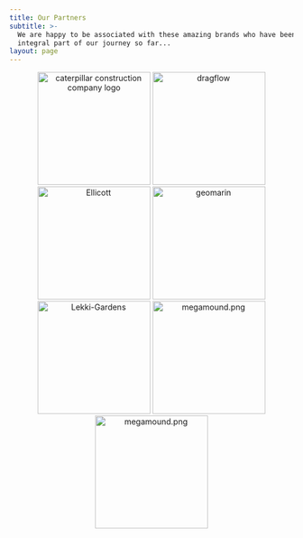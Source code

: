 ```yaml
---
title: Our Partners
subtitle: >-
  We are happy to be associated with these amazing brands who have been an
  integral part of our journey so far...
layout: page
---
```

<div align="center">
<img src="https://fitzpatricks.netlify.app/images/CAT.png" alt="caterpillar construction company logo" width="200px"/>
<img src="https://preview--fitzpatrick-0d09c.stackbit.dev/images/dragflow.png" alt="dragflow" width="200px"/>
<img src="https://preview--fitzpatrick-0d09c.stackbit.dev/images/Ellicott.jpg" alt="Ellicott" width="200px"/>
<img src="https://preview--fitzpatrick-0d09c.stackbit.dev/images/geomarin.png" alt="geomarin" width="200px"/>
<img src="https://preview--fitzpatrick-0d09c.stackbit.dev/images/Lekki-Gardens.jpg" alt="Lekki-Gardens" width="200px"/>
<img src="https://preview--fitzpatrick-0d09c.stackbit.dev/images/megamound.png" alt="megamound.png" width="200px"/>
<img src="https://preview--fitzpatrick-0d09c.stackbit.dev/images/thesaurus%20garden.jpg" alt="megamound.png" width="200px"/>
	</div>